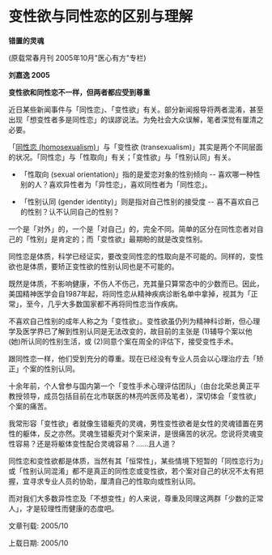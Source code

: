 # 变性欲与同性恋的区别与理解

**错置的灵魂**

(原载常春月刊 2005年10月"医心有方"专栏)

**刘嘉逸 2005**

**变性欲和同性恋不一样，但两者都应受到尊重**

近日某些新闻事件与「同性恋」、「变性欲」有关。部分新闻报导将两者混淆，甚至出现「想变性者多是同性恋」的误謬说法。为免社会大众误解，笔者深觉有厘清之必要。

「[同性恋 (homosexualism)](E_LCY\(Homo\).htm)」与「变性欲 (transexualism)」其实是两个不同层面的状况。「同性恋」与「性取向」有关；「变性欲」与「性别认同」有关。

- 「性取向 (sexual orientation)」指的是爱恋对象的性别倾向 -- 喜欢哪一种性别的人？喜欢异性者为「异性恋」，喜欢同性者为「同性恋」。

- 「性别认同 (gender identity)」则是指对自己性别的接受度 -- 喜不喜欢自己的性别？认不认同自己的性别？

一个是「对外」的，一个是「对自己」的，完全不同。简单的区分在同性恋者对自己的「性别」是肯定的；而「变性欲」最期盼的就是改变性别。

同性恋是体质，科学已经证实，要改变同性恋的性取向是不可能的。同样的，变性欲也是体质，要矫正变性欲的性别认同也是不可能的。

既然是体质，不影响健康，不伤人不伤己，充其量只算常态中的少数而已。因此，美国精神医学会自1987年起，将同性恋从精神疾病诊断名单中拿掉，视其为「正常」，至今，几乎大多数国家都不再将同性恋当作疾病。

不喜欢自己性别的成年人称之为「变性欲」。变性欲虽仍列为精神科诊断，但心理学及医学界已了解到性别认同是无法改变的，故目前的主张是 (1)辅导个案以他(她)所认同的性别生活，或 (2)同意个案在周全的评估下，接受变性手术。

跟同性恋一样，他们受到充分的尊重。现在已经没有专业人员会以心理治疗去「矫正」个案的性别认同。

十余年前，个人曾参与国内第一个「变性手术心理评估团队」（由台北荣总黄正平教授领导，成员包括目前在北市联医的林亮吟医师及笔者），深切体会「变性欲」个案的痛苦。

我常形容「变性欲」者就像生错躯壳的灵魂，男性变性欲者是女性的灵魂错置在男性的躯体，反之亦然。灵魂生错躯壳对个案来讲，是很痛苦的状况。您说将灵魂变性容易？还是将躯体变性配合灵魂容易？……且人道？

同性恋和变性欲都是体质，当然有其「恒常性」，某些情境下短暂的「同性恋行为」或「性别认同混淆」都不是真正的同性恋或变性欲，若个案对自己的状况不太有把握，宜寻求专业人员的协助，厘清自己的性取向或性别认同。

而对我们大多数异性恋及「不想变性」的人来说，尊重及同理这两群「少数的正常人」，才是较理性而健康的态度吧。

文章刊载: 2005/10

上载日期: 2005/10